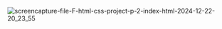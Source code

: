 ![screencapture-file-F-html-css-project-p-2-index-html-2024-12-22-20_23_55](https://github.com/user-attachments/assets/f8934156-fba2-408d-8a09-52cae4046e56)
